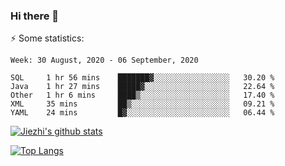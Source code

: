 ### Hi there 👋

⚡ Some statistics:

<!--START_SECTION:waka-->
```text
Week: 30 August, 2020 - 06 September, 2020

SQL     1 hr 56 mins    ███████▓░░░░░░░░░░░░░░░░░   30.20 % 
Java    1 hr 27 mins    █████▓░░░░░░░░░░░░░░░░░░░   22.64 % 
Other   1 hr 6 mins     ████▒░░░░░░░░░░░░░░░░░░░░   17.40 % 
XML     35 mins         ██▒░░░░░░░░░░░░░░░░░░░░░░   09.21 % 
YAML    24 mins         █▓░░░░░░░░░░░░░░░░░░░░░░░   06.44 % 
```
<!--END_SECTION:waka-->

[![Jiezhi's github stats](https://github-readme-stats.vercel.app/api?username=Jiezhi&show_icons=true)](https://github.com/Jiezhi/github-readme-stats)

[![Top Langs](https://github-readme-stats.vercel.app/api/top-langs/?username=Jiezhi&hide=javascript,html)](https://github.com/Jiezhi/github-readme-stats)
<!--
**Jiezhi/Jiezhi** is a ✨ _special_ ✨ repository because its `README.md` (this file) appears on your GitHub profile.

Here are some ideas to get you started:

- 🔭 I’m currently working on ...
- 🌱 I’m currently learning ...
- 👯 I’m looking to collaborate on ...
- 🤔 I’m looking for help with ...
- 💬 Ask me about ...
- 📫 How to reach me: ...
- 😄 Pronouns: ...
- ⚡ Fun fact: ...
-->

